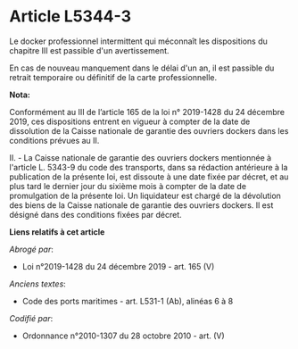 # Article L5344-3

Le docker professionnel intermittent qui méconnaît les dispositions du chapitre III est passible d'un avertissement.

En cas de nouveau manquement dans le délai d'un an, il est passible du retrait temporaire ou définitif de la carte
professionnelle.

**Nota:**

Conformément au III de l’article 165 de la loi n° 2019-1428 du 24 décembre 2019, ces dispositions entrent en vigueur à
compter de la date de dissolution de la Caisse nationale de garantie des ouvriers dockers dans les conditions prévues au II.

II. - La Caisse nationale de garantie des ouvriers dockers mentionnée à l'article L. 5343-9 du code des transports, dans sa
rédaction antérieure à la publication de la présente loi, est dissoute à une date fixée par décret, et au plus tard le
dernier jour du sixième mois à compter de la date de promulgation de la présente loi. Un liquidateur est chargé de la
dévolution des biens de la Caisse nationale de garantie des ouvriers dockers. Il est désigné dans des conditions fixées par
décret.

**Liens relatifs à cet article**

_Abrogé par_:

  - Loi n°2019-1428 du 24 décembre 2019 - art. 165 (V)

_Anciens textes_:

  - Code des ports maritimes - art. L531-1 (Ab), alinéas 6 à 8

_Codifié par_:

  - Ordonnance n°2010-1307 du 28 octobre 2010 - art. (V)
